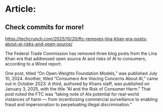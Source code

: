 # Article:

## Check commits for more!
https://techcrunch.com/2025/10/20/ftc-removes-lina-khan-era-posts-about-ai-risks-and-open-source/

The Federal Trade Commission has removed three blog posts from the Lina Khan era that addressed open source AI and risks of AI to consumers, according to a Wired report.

One post, titled “On Open-Weights Foundation Models,” was published July 10, 2024. Another, titled “Consumers Are Voicing Concerns About AI,” came out in October 2023. A third, authored by Khans staff, was published on January 3, 2025, with the title “AI and the Risk of Consumer Harm.” That post noted the FTC was “taking note of AIs potential for real-world instances of harm — from incentivizing commercial surveillance to enabling fraud and impersonation to perpetuating illegal discrimination.”
